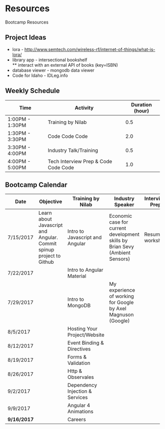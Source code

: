 # Resources
Bootcamp Resources

## Project Ideas
* lora - http://www.semtech.com/wireless-rf/internet-of-things/what-is-lora/ 
* library app - intersectional bookshelf   
** interact with an external API of books (key=ISBN)
* database viewer - mongodb data viewer
* Code for Idaho - IDLeg.info

## Weekly Schedule 
**Time**| **Activity** | **Duration (hour)**
-----|-----| -----
1:00PM - 1:30PM|Training by Nilab | 0.5
1:30PM - 3:30PM|Code Code Code | 2.0
3:30PM - 4:00PM|Industry Talk/Training | 0.5
4:00PM - 5:00PM|Tech Interview Prep & Code Code Code | 1.0


## Bootcamp Calendar
**Date**| **Objective** | **Training by Nilab** | **Industry Speaker** | **Interview Prep**
-----|-----|-----|-----|-----
7/15/2017|Learn about Javascript and Angular. Commit spinup project to Github|Intro to Javascript and Angular |Economic case for current development skills by Brian Sevy (Ambient Sensors)|Resume workshop
7/22/2017| |Intro to Angular Material | | 
7/29/2017| |Intro to MongoDB |My experience of working for Google by Axel Magnuson (Google)| 
8/5/2017| |Hosting Your Project/Website | | 
8/12/2017| |Event Binding & Directives | | 
8/19/2017| |Forms & Validation | | 
8/26/2017| |Http & Observales | | 
9/2/2017| |Dependency Injection & Services | | 
9/9/2017| |Angular 4 Animations | | 
**9/16/2017**| |Careers | | 
